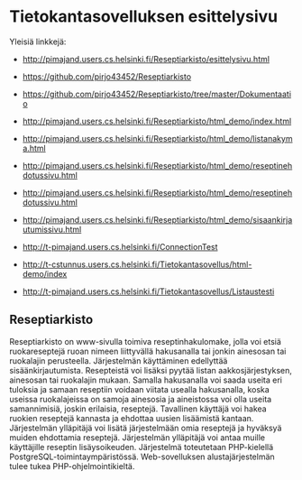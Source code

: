 ﻿# Tietokantasovelluksen esittelysivu


Yleisiä linkkejä:

* http://pimajand.users.cs.helsinki.fi/Reseptiarkisto/esittelysivu.html
* https://github.com/pirjo43452/Reseptiarkisto
* https://github.com/pirjo43452/Reseptiarkisto/tree/master/Dokumentaatio
* http://pimajand.users.cs.helsinki.fi/Reseptiarkisto/html_demo/index.html
* http://pimajand.users.cs.helsinki.fi/Reseptiarkisto/html_demo/listanakyma.html
* http://pimajand.users.cs.helsinki.fi/Reseptiarkisto/html_demo/reseptinehdotussivu.html
* http://pimajand.users.cs.helsinki.fi/Reseptiarkisto/html_demo/reseptinehdotussivu.html
* http://pimajand.users.cs.helsinki.fi/Reseptiarkisto/html_demo/sisaankirjautumissivu.html

* http://t-pimajand.users.cs.helsinki.fi/ConnectionTest
* http://t-cstunnus.users.cs.helsinki.fi/Tietokantasovellus/html-demo/index
* http://t-pimajand.users.cs.helsinki.fi/Tietokantasovellus/Listaustesti



## Reseptiarkisto

Reseptiarkisto on www-sivulla toimiva reseptinhakulomake, jolla voi etsiä ruokareseptejä ruoan nimeen liittyvällä hakusanalla tai jonkin ainesosan tai ruokalajin perusteella. Järjestelmän käyttäminen edellyttää sisäänkirjautumista. Resepteistä voi lisäksi pyytää listan aakkosjärjestyksen, ainesosan tai ruokalajin mukaan. Samalla hakusanalla voi saada useita eri tuloksia ja samaan reseptiin voidaan viitata usealla hakusanalla, koska useissa ruokalajeissa on samoja ainesosia ja aineistossa voi olla useita samannimisiä, joskin erilaisia, reseptejä. Tavallinen käyttäjä voi hakea ruokien reseptejä kannasta ja ehdottaa uusien lisäämistä kantaan. Järjestelmän ylläpitäjä voi lisätä järjestelmään omia reseptejä ja hyväksyä muiden ehdottamia reseptejä. Järjestelmän ylläpitäjä voi antaa muille käyttäjille reseptin lisäysoikeuden. Järjestelmä toteutetaan PHP-kielellä PostgreSQL-toimintaympäristössä. Web-sovelluksen alustajärjestelmän tulee tukea PHP-ohjelmointikieltä. 